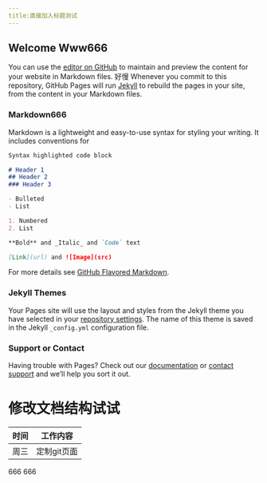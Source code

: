 ```yaml
---
title:直接加入标题测试
---
```


## Welcome Www666

You can use the [editor on GitHub](https://github.com/wpcolor/wpcolor.github.io/edit/master/index.md) to maintain and preview the content for your website in Markdown files.
好慢
Whenever you commit to this repository, GitHub Pages will run [Jekyll](https://jekyllrb.com/) to rebuild the pages in your site, from the content in your Markdown files.

### Markdown666

Markdown is a lightweight and easy-to-use syntax for styling your writing. It includes conventions for

```markdown
Syntax highlighted code block

# Header 1
## Header 2
### Header 3

- Bulleted
- List

1. Numbered
2. List

**Bold** and _Italic_ and `Code` text

[Link](url) and ![Image](src)
```

For more details see [GitHub Flavored Markdown](https://guides.github.com/features/mastering-markdown/).

### Jekyll Themes

Your Pages site will use the layout and styles from the Jekyll theme you have selected in your [repository settings](https://github.com/wpcolor/wpcolor.github.io/settings). The name of this theme is saved in the Jekyll `_config.yml` configuration file.

### Support or Contact

Having trouble with Pages? Check out our [documentation](https://help.github.com/categories/github-pages-basics/) or [contact support](https://github.com/contact) and we’ll help you sort it out.

# 修改文档结构试试


时间 | 工作内容
--- | ---
周三 | 定制git页面


666
666

